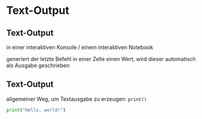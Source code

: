 # Text-Output

## Text-Output

in einer interaktiven Konsole / einem interaktiven Notebook

generiert der letzte Befehl in einer Zelle einen Wert, wird dieser automatisch als Ausgabe geschrieben

## Text-Output

allgemeiner Weg, um Textausgabe zu erzeugen: `print()`

```py
print("Hello, world!")
```
